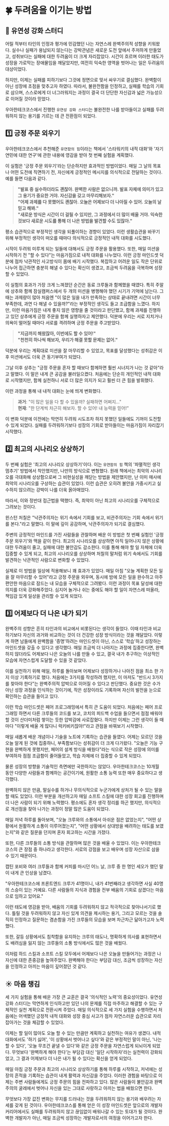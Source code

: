 # 🍀 두려움을 이기는 방법

## 🦾 유연성 강화 스터디

어릴 적부터 타인의 인정과 평가에 민감했던 나는 자연스레 완벽주의적 성향을 키워왔다. 실수나 실패가 용납되지 않는다는 강박관념은 새로운 도전 앞에서 주저하게 만들었고, 성취보다는 실패에 대한 두려움이 더 크게 자리잡았다. 시간이 흐르며 이러한 태도가 성장을 가로막는 장애물임을 깨달았지만, 여전히 익숙한 영역을 벗어나는 일은 두려움의 대상이었다.

하지만, 이제는 실패를 피하기보다 그것에 정면으로 맞서 싸우기로 결심했다. 완벽함이 아닌 성장에 초점을 맞추고자 하였다. 따라서, 불완전함을 인정하고, 실패를 학습의 기회로 삼으며, 스스로에게 더 너그러워지는 과정이 결국 더 단단한 자신감과 넓은 가능성으로 이어질 것이라 믿었다.

우아한테크코스에서 진행한 `유연성 강화 스터디`는 불완전한 나를 받아들이고 실패를 두려워하지 않는 용기를 기르는 데 큰 전환점이 되었다.

## 1️⃣ 긍정 주문 외우기

우아한테크코스에서 추천해준 `유연함의 힘`이라는 책에서 '스타워키의 내적 대화'와 '자기 연민에 대한 연구'에 관한 내용에 영감을 받아 첫 번째 실험을 계획했다.

이 실험은 '긍정 주문 외우기'라는 단순하지만 효과적인 방법이었다. 매일 그 날의 목표나 어떤 도전에 직면하기 전, 자신에게 긍정적인 메시지를 의식적으로 전달하는 것이다. 예를 들면 다음과 같다.

> **"발표 중 실수하더라도 괜찮아. 완벽한 사람은 없으니까. 발표 자체에 의미가 있고 그 용기가 중요한 거야. 자신감을 갖고 마무리해보자."** </br> **"어제 과제를 다 못했어도 괜찮아. 오늘은 어제보다 더 나아질 수 있어. 오늘의 날 믿고 해봐."** </br> **"새로운 방식은 시간이 더 걸릴 수 있지만, 그 과정에서 더 많이 배울 거야. 익숙한 것보다 새로운 시도를 통해 더 나은 방법을 발견할 수도 있잖아."**

평소 습관적으로 부정적인 생각을 되풀이하는 경향이 있었다. 이런 생활습관을 바꾸기 위해 부정적인 생각이 떠오를 때마다 의식적으로 긍정적인 내적 대화를 시도했다.

시작이 두려워 미루게 되는 일들에 대해서도 긍정 주문을 활용했다. 또한, 매일 미션을 시작하기 전 "할 수 있다"는 마음가짐으로 내적 대화를 나누었다. 이런 긍정 마인드셋 덕분에 점차 낙관적인 사고방식이 몸에 배기 시작했다. 복잡하고 어려운 일도 작은 단위로 나누어 접근하면 충분히 해낼 수 있다는 확신이 생겼고, 조금씩 두려움을 극복하며 성장할 수 있었다.

이 실험의 효과가 가장 크게 느껴졌던 순간은 동료 크루들과 함께했을 때였다. 특히 주말에 상추와 함께 잠실캠퍼스에서 두 개의 미션을 병행해야 했던 시기가 기억에 남는다. 그때는 과제량이 많아 처음엔 "이 많은 일을 내가 만족하는 상태로 끝내려면 시간이 너무 부족한데, 과연 다 해낼 수 있을까?"라는 부정적인 생각도 들고 조급함을 느꼈다. 하지만, 이런 마음가짐은 내게 좋지 않은 영향을 줄 것이라고 판단했고, 함께 과제를 진행하고 있던 상추에게 긍정 주문을 함께 실행하자고 제안했다. 덕분에 우리는 서로 지치거나 의욕이 떨어질 때마다 서로를 격려하며 긍정 주문을 주고받았다.

> **"지금까지 해왔잖아, 이번에도 할 수 있어!"** </br> **"천천히 하나씩 해보자, 우리가 해결 못할 문제는 없어."**

덕분에 우리는 계획대로 미션을 잘 마무리할 수 있었고, 목표를 달성했다는 성취감은 이후 미션에서도 더욱 큰 동기부여가 되었다.

그날 이후 상추는 "긍정 주문을 혼자 할 때보다 함께하면 훨씬 시너지가 나는 것 같아"라고 말했다. 이 말은 내게 큰 공감을 불러일으켰다.
처음에는 단순히 개인적인 내적 대화로 시작했지만, 함께 실천하니 서로 더 많은 의지가 되고 훨씬 더 큰 힘을 발휘했다.

이런 과정을 통해 내 내적 대화는 눈에 띄게 변화했다.

> **과거**: "이 많은 일을 다 할 수 있을까? 실패하면 어쩌지..." <br/> **현재**: "한 단계씩 차근히 해보자. 할 수 있어! 내 능력을 믿어!"

이 변화 덕분에 이전에는 막연히 두려워 시도조차 하지 못했던 일들에도 기꺼이 도전할 수 있게 되었다. 실패를 두려워하기보다 성장의 기회로 받아들이는 마음가짐이 자리잡기 시작했다.

## 2️⃣ 최고의 시나리오 상상하기

두 번째 실험은 '최고의 시나리오 상상하기'이다. 이는 `유연함의 힘` 책의 '파멸적인 생각 멈추기' 방법에서 착안했지만, 나만의 방식으로 변형했다. 원래 책에서는 최악의 시나리오를 극대화해 상상함으로써 그 비현실성을 깨닫는 방법을 제안했지만, 난 이미 매사에 최악의 시나리오를 구상하는 습관이 있었다. 이런 습관은 오히려 불안을 가중시키고 실수하지 않으려는 강박이 나를 더욱 옭아매었다.

따라서, 이와 정반대 접근법을 택했다. 즉, 최악이 아닌 최고의 시나리오를 구체적으로 그려보는 것이다.

윈스턴 처칠은 "낙관주의자는 위기 속에서 기회를 보고, 비관주의자는 기회 속에서 위기를 본다."라고 말했다. 이 말에 깊이 공감하며, 낙관주의자가 되기로 결심했다.

주변의 긍정적인 마인드를 가진 사람들을 관찰하며 배운 이 방법은 첫 번째 실험인 '긍정 주문 외우기'와 맥을 같이 한다. 최고의 시나리오를 상상하면 아직 일어나지 않은 상황에 대한 두려움이 줄고, 실패에 대한 불안감도 감소한다. 이를 통해 해야 할 일 자체에 더욱 집중할 수 있게 되고, 최고의 시나리오를 상상하며 처칠의 말처럼 위기 속에서도 기회를 발견하는 낙관적인 사람으로 변화할 수 있었다.

실제로 이 방법을 일상에 적용해보니 꽤 효과가 있었다. 매일 아침 "오늘 계획한 모든 일을 잘 마무리할 수 있어"라고 긍정 주문을 외우며, 동시에 밤에 모든 일을 완수하고 아주 편안한 마음으로 잠드는 내 모습을 구체적으로 그려봤다. 이런 과정이 목표 달성에 대한 의지를 더욱 강화해주었다. 심지어 놀거나 쉬는 중에도 해야 할 일이 자연스레 떠올라, 책임감 있게 일상을 관리할 수 있게 되었다.

## 3️⃣ 어제보다 더 나은 내가 되기

완벽주의 성향은 흔히 타인과의 비교에서 비롯된다는 생각이 들었다. 이때 타인과 비교하기보다 자신의 과거와 비교하는 것이 더 건강한 성장 방식이라는 것을 깨달았다. 이렇게 하면 남들에게 완벽함을 '증명'하려는 마인드셋이 아닌, 스스로 '학습'하고 성장하는 마인드셋을 갖출 수 있다고 생각했다. 매일 조금씩 더 나아지는 과정에 집중한다면, 완벽하지 않더라도 어제보다 나은 오늘의 나를 만들 수 있고, 결국 내가 추구하는 이상적인 모습에 자연스럽게 도달할 수 있을 것 같았다.

이를 실천하기 위해 매일, 하루를 돌아보며 어제보다 성장하거나 나아진 점을 최소 한 가지 이상 기록하기로 했다. 처음에는 3가지를 작성하려 했지만, 이 마저도 "반드시 3가지를 찾아야 한다"는 완벽주의적 압박으로 이어질 수 있다고 판단했다. 중요한 것은 수가 아닌 성장 과정을 인식하는 것이기에, 작은 성장이라도 기록하며 자신의 발전을 눈으로 확인하는 습관을 들이고 있다.

이런 학습 마인드셋은 페어 프로그래밍에서 특히 큰 도움이 되었다. 처음에는 페어 프로그래밍 하면서 다른 크루들의 코드를 보고, 코치의 피드백 수업을 들으면서 점점 배워야 할 것이 산더미처럼 쌓이는 듯한 압박감에 사로잡혔다. 하지만 이제는 그런 생각이 들 때마다 "이렇게 배울 게 많다니 럭키비키잖아!"라고 관점을 바꿔보기 시작했다.

매일 새롭게 배운 개념이나 기술을 노트에 기록하는 습관을 들였다. 어제는 모르던 것을 오늘 알게 된 것에 집중하니, 부족함보다는 성취감이 더 크게 다가왔다. "오늘은 기능 구현을 완벽하게 못했지만, 페어의 설계 방식을 배웠다"라는 식으로 작은 성장에 의미를 부여하자 점점 조급함이 줄어들었고, 학습 자체에 더 집중할 수 있게 되었다.

물론 성장의 방향을 기술적인 측면에만 국한하지는 않았다. 우아한테크코스는 10개월 동안 다양한 사람들과 함께하는 공간이기에, 원활한 소통 능력 또한 매우 중요하다고 생각했다.

완벽하지 않은 만큼, 말실수를 하거나 무의식적으로 누군가에게 상처가 될 수 있는 말을 할 때도 있었다. 이런 부분을 개선하고자 매일 소프트 스킬에 대한 성장 회고를 진행하며 더 나은 사람이 되기 위해 노력했다. 평소에도 혼자 생각 정리를 하곤 했지만, 의식적으로 개선점을 찾아 나가는 과정이 정말 많은 도움이 되었다.

매일 저녁 하루를 돌아보며, "오늘 크루와의 소통에서 아쉬운 점은 없었는지", "어떤 상황에서 원활하게 소통이 이루어졌는지", "어떤 상황에서 상대방을 배려하는 태도를 보였는지"와 같은 질문을 던지며 혼자 회고하는 시간을 가졌다.

또한, 다른 크루들의 소통 방식을 관찰하며 많은 것을 배울 수 있었다. 이는 우아한테크코스의 큰 장점 중 하나라고 생각한다. 서로의 강점을 보고 배우며 성장 자산으로 삼을 수 있기 때문이다.

캡틴 포비와 여러 크루들과 함께 커피를 마시던 어느 날, 크루 중 한 명인 세오가 했던 말이 내게 큰 인상을 남겼다.

"우아한테크코스에 프론트엔드 크루가 41명이니, 내가 41번째라고 생각하면 사실 40명의 스승이 있는 거예요. 다른 사람들의 지식과 경험을 전부 배움의 기회로 삼겠다는 마음으로 임하고 있어요."

이런 태도에 영감을 받아, 배움의 기회를 두려워하지 않고 적극적으로 찾아나서기로 했다. 틀릴 것을 두려워하지 않고 자신 있게 의견을 제시하는 용기, 그리고 모르는 것을 솔직히 인정하고 질문하는 겸손함을 가진 크루들의 모습을 보며 차근차근 닮아가고자 노력했다.

또한, 갈등 상황에서도 침착함을 유지하는 크루의 태도나, 명확하게 의사를 표현하면서도 배려심을 잃지 않는 크루들의 소통 방식에서도 많은 것을 배웠다.

이처럼 하드 스킬과 소프트 스킬 모두에서 어제보다 나은 오늘을 만들어가는 과정은 나 자신에 대한 존중감을 높여주었다. 완벽해야 한다는 부담감 대신, 조금씩 성장하는 자신을 인정하고 아끼는 마음이 깊어졌던 것 같다.

## ☀️ 마음 챙김

세 가지 실험을 통해 배운 가장 큰 교훈은 결국 '의식적인 노력'의 중요성이었다. 유연성 강화 스터디는 막연하게 인식하고만 있던 나의 문제를 직접 마주하고 해결할 수 있는 구체적인 실천 계획으로 전환시켜 주었다. 매일 의식적으로 세 가지 실험을 수행하면서 처음에는 어색했던 긍정적 내적 대화와 성장 중심 사고가 점차 자연스러운 습관으로 자리 잡아가는 것을 체감할 수 있었다.

이제는 할 일이 많아도 오늘 할 수 있는 만큼만 계획하고 실천하는 여유가 생겼다. 내적 대화에서도 '하기 싫어', '이 상황에서 벗어나고 싶다'와 같은 부정적인 말이 아닌, '나는 할 수 있다', '오늘 무조건 끝낼 수 있다'와 같은 긍정 주문을 자연스럽게 되뇌이게 되었다. 무엇보다 '완벽하게 해야 한다'는 부담감 대신 '일단 시작하자'라는 실천력이 강화되었고, 그 결과 어제보다 더 나은 내가 될 수 있다는 확신을 얻게 되었다.

매일 아침 긍정 주문과 최고의 시나리오 상상하기를 통해 하루를 시작하고, 저녁에는 성장의 흔적을 기록하는 습관이 내게 활력과 자신감을 주었다. 이러한 경험을 바탕으로 이제는 주변 사람들에게도 긍정 주문의 힘을 전파하고 있다. 많은 사람들이 불안감과 완벽주의의 굴레에서 벗어나 자신을 있는 그대로 사랑하고 아끼는 법을 배웠으면 한다.

무엇보다 가장 값진 변화는 무지를 드러내는 것을 두려워하지 않는 용기와 배우려는 자세를 갖게 된 것이다. 우아한테크코스를 통해 얻은 이 성장 마인드셋은 앞으로의 개발자 커리어에서도 실패를 두려워하지 않고 끊임없이 배워나갈 수 있는 토대가 될 것이다. 완벽한 개발자가 아닌, 매일 조금씩 성장하는 개발자로서의 여정을 이어가고자 한다.
